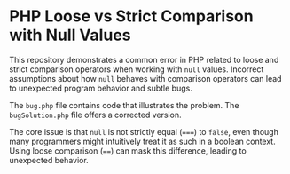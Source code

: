 # PHP Loose vs Strict Comparison with Null Values

This repository demonstrates a common error in PHP related to loose and strict comparison operators when working with `null` values.  Incorrect assumptions about how `null` behaves with comparison operators can lead to unexpected program behavior and subtle bugs.

The `bug.php` file contains code that illustrates the problem. The `bugSolution.php` file offers a corrected version.

The core issue is that `null` is not strictly equal (`===`) to `false`, even though many programmers might intuitively treat it as such in a boolean context. Using loose comparison (`==`) can mask this difference, leading to unexpected behavior.